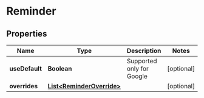

# Reminder


## Properties

| Name | Type | Description | Notes |
|------------ | ------------- | ------------- | -------------|
|**useDefault** | **Boolean** | Supported only for Google |  [optional] |
|**overrides** | [**List&lt;ReminderOverride&gt;**](ReminderOverride.md) |  |  [optional] |



